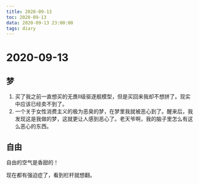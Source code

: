 ```yaml
---
title: 2020-09-13
toc: 2020-09-13
data: 2020-09-13 23:00:00
tags: diary
---
```



# 2020-09-13

## 梦

1. 买了我之前一直想买的无畏Ⅱ级驱逐舰模型，但是买回来我却不想拼了。现实中应该已经卖不到了。
2. 一个关于女性消费主义的极为恶臭的梦，在梦里我就被恶心到了。醒来后，我发现这是我做的梦，这就更让人感到恶心了。老天爷啊，我的脑子里怎么有这么恶心的东西。

## 自由

自由的空气是香甜的！

现在都有强迫症了，看到栏杆就想翻。

